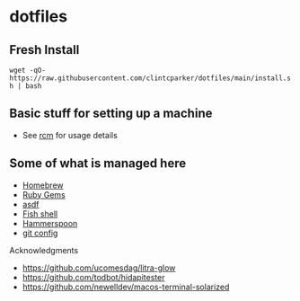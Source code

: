 # dotfiles

## Fresh Install
`wget -qO- https://raw.githubusercontent.com/clintcparker/dotfiles/main/install.sh | bash`

## Basic stuff for setting up a machine

- See [rcm](https://github.com/thoughtbot/rcm) for usage details

## Some of what is managed here
- [Homebrew](https://brew.sh/) 
- [Ruby Gems](https://rubygems.org/)
- [asdf](https://asdf-vm.com/)
- [Fish shell](https://fishshell.com/)
- [Hammerspoon](https://www.hammerspoon.org/)
- [git config](https://git-scm.com/docs/git-config/)

Acknowledgments
- https://github.com/ucomesdag/litra-glow
- https://github.com/todbot/hidapitester
- https://github.com/newelldev/macos-terminal-solarized
